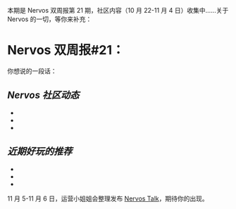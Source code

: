 本期是 Nervos 双周报第 21 期，社区内容（10 月 22-11 月 4 日）收集中......关于 Nervos 的一切，等你来补充：


# Nervos 双周报#21：
你想说的一段话：

## ***Nervos 社区动态***

-

-

-


## ***近期好玩的推荐***

-

-

-



11 月 5-11 月 6 日，运营小姐姐会整理发布 [Nervos Talk](https://talk.nervos.org/tags/nervos-%E9%A1%B9%E7%9B%AE%E5%8A%A8%E6%80%81)，期待你的出现。
